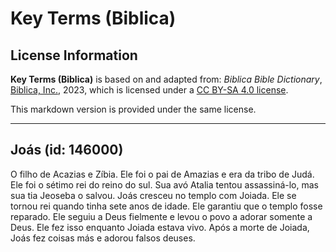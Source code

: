 # Key Terms (Biblica)

## License Information

**Key Terms (Biblica)** is based on and adapted from: _Biblica Bible Dictionary_, [Biblica, Inc.](https://www.biblica.com/), 2023, which is licensed under a [CC BY-SA 4.0 license](https://creativecommons.org/licenses/by-sa/4.0/legalcode.en).

This markdown version is provided under the same license.



--------------------------------

## Joás (id: 146000)

O filho de Acazias e Zíbia. Ele foi o pai de Amazias e era da tribo de Judá. Ele foi o sétimo rei do reino do sul. Sua avó Atalia tentou assassiná\-lo, mas sua tia Jeoseba o salvou. Joás cresceu no templo com Joiada. Ele se tornou rei quando tinha sete anos de idade. Ele garantiu que o templo fosse reparado. Ele seguiu a Deus fielmente e levou o povo a adorar somente a Deus. Ele fez isso enquanto Joiada estava vivo. Após a morte de Joiada, Joás fez coisas más e adorou falsos deuses.


